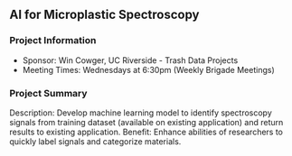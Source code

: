 ## AI for Microplastic Spectroscopy

### Project Information
* Sponsor: Win Cowger, UC Riverside - Trash Data Projects
* Meeting Times: Wednesdays at 6:30pm (Weekly Brigade Meetings)

### Project Summary
Description: Develop machine learning model to identify spectroscopy signals from training dataset (available on existing application) and return results to existing application.
Benefit: Enhance abilities of researchers to quickly label signals and categorize materials.

